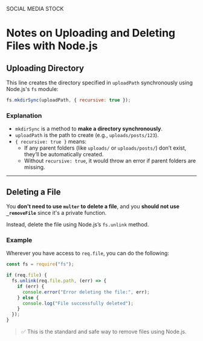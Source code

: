 SOCIAL MEDIA STOCK

# Notes on Uploading and Deleting Files with Node.js

## Uploading Directory

This line creates the directory specified in `uploadPath` synchronously using Node.js's `fs` module:

```js
fs.mkdirSync(uploadPath, { recursive: true });
```

### Explanation

- `mkdirSync` is a method to **make a directory synchronously**.
- `uploadPath` is the path to create (e.g., `uploads/posts/123`).
- `{ recursive: true }` means:
  - If any parent folders (like `uploads/` or `uploads/posts/`) don’t exist, they’ll be automatically created.
  - Without `recursive: true`, it would throw an error if parent folders are missing.

---

## Deleting a File

You **don't need to use `multer` to delete a file**, and you **should not use `_removeFile`** since it's a private function.

Instead, delete the file using Node.js’s `fs.unlink` method.

### Example

Wherever you have access to `req.file`, you can do the following:

```js
const fs = require("fs");

if (req.file) {
  fs.unlink(req.file.path, (err) => {
    if (err) {
      console.error("Error deleting the file:", err);
    } else {
      console.log("File successfully deleted");
    }
  });
}
```

> ✅ This is the standard and safe way to remove files using Node.js.
